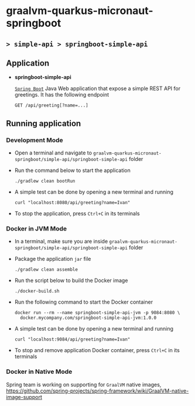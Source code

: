 # graalvm-quarkus-micronaut-springboot
## `> simple-api > springboot-simple-api`

## Application

- **springboot-simple-api**

  [`Spring Boot`](https://docs.spring.io/spring-boot/docs/current/reference/htmlsingle/) Java Web application that expose a simple REST API for greetings. It has the following endpoint
  ```
  GET /api/greeting[?name=...]
  ```

## Running application

### Development Mode

- Open a terminal and navigate to `graalvm-quarkus-micronaut-springboot/simple-api/springboot-simple-api` folder

- Run the command below to start the application
  ```
  ./gradlew clean bootRun
  ```

- A simple test can be done by opening a new terminal and running
  ```
  curl "localhost:8080/api/greeting?name=Ivan"
  ```

- To stop the application, press `Ctrl+C` in its terminals

### Docker in JVM Mode

- In a terminal, make sure you are inside `graalvm-quarkus-micronaut-springboot/simple-api/springboot-simple-api` folder

- Package the application `jar` file
  ```
  ./gradlew clean assemble
  ```

- Run the script below to build the Docker image
  ```
  ./docker-build.sh
  ```

- Run the following command to start the Docker container
  ```
  docker run --rm --name springboot-simple-api-jvm -p 9084:8080 \
    docker.mycompany.com/springboot-simple-api-jvm:1.0.0
  ```

- A simple test can be done by opening a new terminal and running
  ```
  curl "localhost:9084/api/greeting?name=Ivan"
  ```

- To stop and remove application Docker container, press `Ctrl+C` in its terminals

### Docker in Native Mode

Spring team is working on supporting for `GraalVM` native images, https://github.com/spring-projects/spring-framework/wiki/GraalVM-native-image-support

